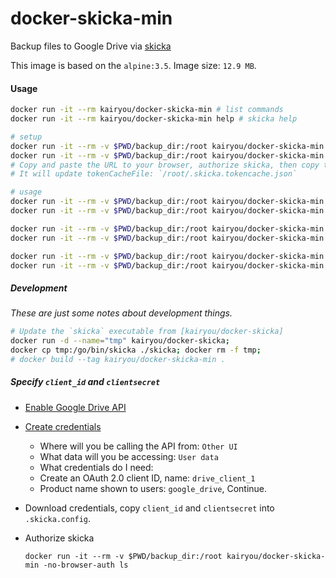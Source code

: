 # docker-skicka-min

Backup files to Google Drive via [skicka](https://github.com/google/skicka)

This image is based on the `alpine:3.5`.
Image size: `12.9 MB`.

#### Usage
```sh
docker run -it --rm kairyou/docker-skicka-min # list commands
docker run -it --rm kairyou/docker-skicka-min help # skicka help

# setup
docker run -it --rm -v $PWD/backup_dir:/root kairyou/docker-skicka-min init # skicka init
docker run -it --rm -v $PWD/backup_dir:/root kairyou/docker-skicka-min -no-browser-auth ls # authorize skicka
# Copy and paste the URL to your browser, authorize skicka, then copy the `verification code` from your browser to the terminal.
# It will update tokenCacheFile: `/root/.skicka.tokencache.json`

# usage
docker run -it --rm -v $PWD/backup_dir:/root kairyou/docker-skicka-min ls / # list files
docker run -it --rm -v $PWD/backup_dir:/root kairyou/docker-skicka-min mkdir /tmp # create folder

docker run -it --rm -v $PWD/backup_dir:/root kairyou/docker-skicka-min upload ./test.txt /tmp/t.txt # upload file
docker run -it --rm -v $PWD/backup_dir:/root kairyou/docker-skicka-min cat /tmp/t.txt # get file contents

docker run -it --rm -v $PWD/backup_dir:/root kairyou/docker-skicka-min download /tmp/t.txt tmp.txt # download file to `/root` dir
docker run -it --rm -v $PWD/backup_dir:/root kairyou/docker-skicka-min rm -r /tmp # remove file or folder
```

##### Development
*These are just some notes about development things.*

```sh
# Update the `skicka` executable from [kairyou/docker-skicka]
docker run -d --name="tmp" kairyou/docker-skicka;
docker cp tmp:/go/bin/skicka ./skicka; docker rm -f tmp;
# docker build --tag kairyou/docker-skicka-min .
```

##### Specify `client_id` and `clientsecret`
- [Enable Google Drive API](https://console.developers.google.com/apis/api/drive.googleapis.com/overview)
- [Create credentials](https://console.developers.google.com/apis/credentials/wizard?api=drive.googleapis.com)
    - Where will you be calling the API from:  `Other UI`
    - What data will you be accessing: `User data`
    - What credentials do I need:
    - Create an OAuth 2.0 client ID, name: `drive_client_1`
    - Product name shown to users: `google_drive`, Continue.
- Download credentials, copy `client_id` and `clientsecret` into `.skicka.config`.
- Authorize skicka

  `docker run -it --rm -v $PWD/backup_dir:/root kairyou/docker-skicka-min -no-browser-auth ls`
